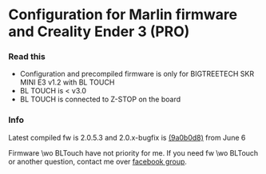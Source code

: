 # Configuration for Marlin firmware and Creality Ender 3 (PRO)

### Read this
- Configuration and precompiled firmware is only for BIGTREETECH SKR MINI E3 v1.2 with BL TOUCH
- BL TOUCH is < v3.0
- BL TOUCH is connected to Z-STOP on the board

### Info
Latest compiled fw is 2.0.5.3 and 2.0.x-bugfix is [(9a0b0d8)](https://github.com/MarlinFirmware/Marlin/commits/bugfix-2.0.x) from June 6

Firmware \wo BLTouch have not priority for me. If you need fw \wo BLTouch or another question, contact me over [facebook group](https://www.facebook.com/groups/250076019468348/).
